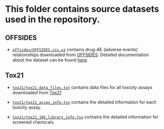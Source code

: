 # This folder contains source datasets used in the repository.

## OFFSIDES 

+ [`offsides/OFFSIDES.csv.xz`](offsides/OFFSIDES.csv.xz) contains drug-AE (adverse events) relationships downloaded from [OFFSIDES](http://tatonettilab.org/resources/nsides/OFFSIDES.csv.xz). Detailed documentation about the dataset can be found [here](https://github.com/tatonetti-lab/nsides-release/blob/master/release-notes/v0.1.md). 

## Tox21

+ [`tox21/tox21_data_files.txt`](tox21/tox21_data_files.txt) contains data files for all toxicity assays downloaded from [Tox21](https://tripod.nih.gov/tox21/assays/)

+ [`tox21/tox21_assay_info.tsv`](tox21/tox21_assay_info.tsv) contains the detailed information for each toxicity assay. 

+ [`tox21/tox21_10k_library_info.tsv`](tox21/tox21_10k_library_info.tsv) contains the detailed information for screened chemicals.
